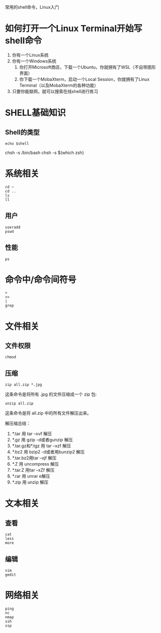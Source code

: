 常用的shell命令，Linux入门


# 如何打开一个Linux Terminal开始写shell命令
1. 你有一个Linux系统
2. 你有一个Windows系统
   1. 你打开Microsoft商店，下载一个Ubuntu，你就拥有了WSL（不自带图形界面）
   2. 你下载一个MobaXterm，启动一个Local Session，你就拥有了Linux Terminal（以及MobaXterm的各种功能）
3. 只要你能联网，就可以搜索在线shell进行练习

# SHELL基础知识


## Shell的类型

```
echo $shell
```

chsh -s /bin/bash
chsh -s $(which zsh)


# 系统相关
```
cd ~
cd ..
ls
ll
```
## 用户
```
useradd
pswd
```
## 性能
```
ps

```
# 命令中/命令间符号
```
>
>>
|
grep
```
# 文件相关

## 文件权限
```
chmod 
```

## 压缩
```
zip all.zip *.jpg
```
这条命令是将所有 .jpg 的文件压缩成一个 zip 包:
```
unzip all.zip
```
这条命令是将 all.zip 中的所有文件解压出来。

解压缩总结：
1. *.tar 用 tar –xvf 解压 
2. *.gz 用 gzip -d或者gunzip 解压 
3. \*.tar.gz和*.tgz 用 tar –xzf 解压 
4. *.bz2 用 bzip2 -d或者用bunzip2 解压 
5. *.tar.bz2用tar –xjf 解压 
6. *.Z 用 uncompress 解压 
7. *.tar.Z 用tar –xZf 解压 
8. *.rar 用 unrar e解压 
9. *.zip 用 unzip 解压



# 文本相关
## 查看
```
cat
less
more
```
## 编辑
```
vim
gedit
```
## 


# 网络相关

```
ping
nc
nmap
ssh
ssp
```

